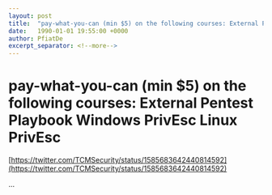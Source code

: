 ```yaml
---
layout: post
title:  "pay-what-you-can (min $5) on the following courses: External Pentest Playbook Windows PrivEsc Linux PrivEsc"
date:   1990-01-01 19:55:00 +0000
author: PfiatDe
excerpt_separator: <!--more-->
---
```


# pay-what-you-can (min $5) on the following courses: External Pentest Playbook Windows PrivEsc Linux PrivEsc

[https://twitter.com/TCMSecurity/status/1585683642440814592](https://twitter.com/TCMSecurity/status/1585683642440814592)

...
<!--more-->
